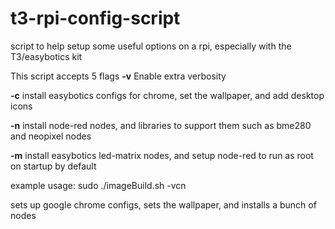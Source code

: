 # t3-rpi-config-script
script to help setup some useful options on a rpi, especially with the T3/easybotics kit

This script accepts 5 flags 
**-v** Enable extra verbosity

**-c** install easybotics configs for chrome, set the wallpaper, and add desktop icons 

**-n** install node-red nodes, and libraries to support them such as bme280 and neopixel nodes 

**-m** install easybotics led-matrix nodes, and setup node-red to run as root on startup by default 

example usage:
sudo ./imageBuild.sh -vcn 

sets up google chrome configs, sets the wallpaper, and installs a bunch of nodes 

